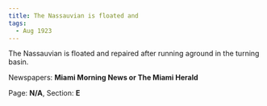 ```yaml
---  
title: The Nassauvian is floated and  
tags:  
  - Aug 1923  
---  
```

  
The Nassauvian is floated and repaired after running aground in the turning basin.  
  
Newspapers: **Miami Morning News or The Miami Herald**  
  
Page: **N/A**, Section: **E** 
